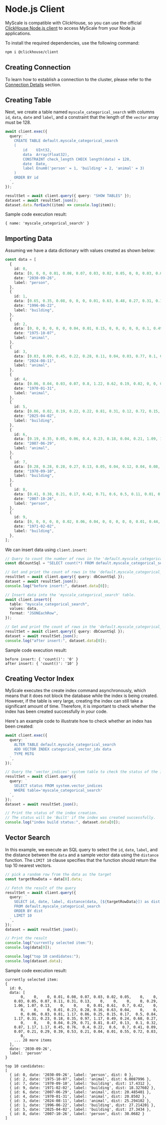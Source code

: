 # Node.js Client

MyScale is compatible with ClickHouse, so you can use the official [ClickHouse Node.js client](https://clickhouse.com/docs/en/integrations/language-clients/javascript) to access MyScale from your Node.js applications.

To install the required dependencies, use the following command:

```bash
npm i @clickhouse/client
```

## Creating Connection

To learn how to establish a connection to the cluster, please refer to the [Connection Details](./cluster-management/index.md#connection-details) section.

<!-- ```typescript
import { createClient } from "@clickhouse/client";

//  initialize client
const client = createClient({
  host: "CLUSTER_URL",
  username: "USERNAME",
  password: "CLUSTER_PASSWORD",
});
``` -->

## Creating Table

Next, we create a table named `myscale_categorical_search` with columns `id`, `data`, `date` and `label`, and a constraint that the length of the `vector` array must be 128.

```typescript
await client.exec({
  query: `
    CREATE TABLE default.myscale_categorical_search
    (
        id    UInt32,
        data  Array(Float32),
        CONSTRAINT check_length CHECK length(data) = 128,
        date  Date,
        label Enum8('person' = 1, 'building' = 2, 'animal' = 3)
    )
    ORDER BY id
  `,
});

resultSet = await client.query({ query: "SHOW TABLES" });
dataset = await resultSet.json();
dataset.data.forEach((item) => console.log(item));
```

Sample code execution result:

```text
{ name: 'myscale_categorical_search' }
```

## Importing Data

Assuming we have a data dictionary with values created as shown below:

```typescript
const data = [
  {
    id: 0,
    data: [0, 0, 0, 0.01, 0.08, 0.07, 0.03, 0.02, 0.05, 0, 0, 0.03, 0.05, 0.07, 0.11, 0.31, 0.13, 0, 0, 0, 0, 0.29, 1.06, 1.07, 0.13, 0, 0, 0, 0.01, 0.61, 0.7, 0.42, 0, 0, 0, 0, 0.01, 0.23, 0.28, 0.16, 0.63, 0.04, 0, 0, 0, 0.06, 0.83, 0.81, 1.17, 0.86, 0.25, 0.15, 0.17, 0.5, 0.84, 1.17, 0.31, 0.23, 0.18, 0.35, 0.97, 1.17, 0.49, 0.24, 0.68, 0.27, 0, 0, 0, 0.04, 0.29, 0.71, 0.81, 0.47, 0.13, 0.1, 0.32, 0.87, 1.17, 1.17, 0.45, 0.76, 0.4, 0.22, 0.6, 0.7, 0.41, 0.09, 0.07, 0.21, 0.29, 0.39, 0.53, 0.21, 0.04, 0.01, 0.55, 0.72, 0.03, 0, 0, 0, 0, 0.09, 0.65, 1.17, 0.73, 0.37, 0.28, 0.23, 0.17, 0.34, 0.11, 0.11, 0.27, 0.61, 0.64, 0.25, 0.04, 0, 0.42, 0.13, 0.01, 0.01, 0.01, 0.14, 0.1, 0.06],
    date: "2030-09-26",
    label: "person",
  },
  {
    id: 1,
    data: [0.65, 0.35, 0.08, 0, 0, 0, 0.01, 0.63, 0.48, 0.27, 0.31, 0.19, 0.16, 0.34, 0.96, 1.14, 0.03, 0.01, 0.08, 0.21, 0.27, 0.43, 0.57, 0.21, 0.11, 0.08, 0.37, 0.08, 0, 0, 0.01, 0.23, 1.01, 1.04, 0.11, 0, 0, 0, 0, 0.29, 0.83, 1.14, 1.14, 0.77, 0.23, 0.14, 0.18, 0.52, 0.28, 0.08, 0.46, 0.75, 0.39, 0.24, 0.59, 0.6, 0.02, 0, 0.18, 0.1, 0.2, 0.52, 0.52, 0.16, 0.12, 0.28, 0.04, 0, 0, 0.03, 0.05, 0.08, 1.02, 0.79, 0.58, 0.03, 0, 0, 0, 0.11, 1.14, 1.12, 0.78, 0.5, 0.17, 0.14, 0.45, 1.04, 0.19, 0.31, 0.53, 1.14, 0.73, 0.44, 0.34, 0.26, 0.03, 0.02, 0, 0, 0, 0.01, 0.08, 0.09, 0.34, 0.2, 0, 0, 0, 0, 0.01, 0.23, 0.3, 0.75, 0.87, 0.36, 0, 0, 0, 0.02, 0, 0.17, 0.66, 0.73, 0.03, 0, 0, 0],
    date: "1996-06-22",
    label: "building",
  },
  {
    id: 2,
    data: [0, 0, 0, 0, 0, 0, 0.04, 0.01, 0.15, 0, 0, 0, 0, 0, 0.1, 0.49, 0.27, 0, 0, 0, 0, 0.29, 1.13, 1.14, 0.09, 0, 0, 0, 0.03, 0.69, 0.71, 0.42, 0.14, 0, 0, 0, 0, 0.01, 0.56, 0.79, 0.63, 0.02, 0, 0, 0, 0.38, 1.18, 0.77, 1.18, 0.6, 0.08, 0.08, 0.18, 0.48, 0.59, 1.04, 0.27, 0.16, 0.07, 0.13, 0.8, 1.18, 0.34, 0.21, 1.18, 0.47, 0.04, 0, 0, 0.01, 0.32, 0.99, 0.61, 0.4, 0.31, 0.57, 0.46, 1.18, 1.18, 0.61, 0.8, 0.64, 0.16, 0.21, 0.2, 0.33, 0.23, 0.27, 0.06, 0.22, 0.16, 0.14, 0.51, 0.33, 0, 0, 0.76, 0.4, 0.08, 0, 0.02, 0.14, 0.42, 0.94, 0.19, 0.42, 0.57, 0.67, 0.23, 0.34, 0.22, 0.1, 0.09, 0.52, 0.15, 0.21, 0.05, 0.01, 0.03, 0.03, 0.01, 0.38, 0.12, 0.05, 0.18, 0.01, 0, 0],
    date: "1975-10-07",
    label: "animal",
  },
  {
    id: 3,
    data: [0.03, 0.09, 0.45, 0.22, 0.28, 0.11, 0.04, 0.03, 0.77, 0.1, 0.04, 0.01, 0.01, 0.04, 0.03, 0.11, 0.23, 0, 0, 0, 0.26, 0.49, 0.06, 0.07, 0.05, 0.03, 0.03, 0.01, 0.11, 0.5, 0.08, 0.09, 0.11, 0.07, 0.15, 0.21, 0.12, 0.17, 0.21, 0.25, 1.21, 0.12, 0.04, 0.07, 0.04, 0.07, 0.04, 0.41, 0.28, 0.02, 0, 0.01, 0.1, 0.42, 0.22, 0.2, 0.01, 0.01, 0.04, 0.09, 0.31, 0.79, 0.16, 0.03, 0.23, 0.04, 0.06, 0.26, 0.31, 1.21, 0.87, 0.4, 1.21, 0.82, 0.16, 0.12, 0.15, 0.41, 0.06, 0.1, 0.76, 0.48, 0.05, 0.03, 0.21, 0.42, 0.41, 0.5, 0.05, 0.17, 0.18, 0.64, 0.86, 0.54, 0.17, 0.06, 0.43, 0.62, 0.56, 0.84, 1.16, 1.08, 0.38, 0.26, 0.58, 0.63, 0.2, 0.87, 1.05, 0.37, 0.02, 0.02, 1.21, 1.21, 0.38, 0.25, 0.44, 0.33, 0.24, 0.46, 0.03, 0.16, 0.27, 0.74, 1.21, 0.55, 0.09, 0.04],
    date: "2024-08-11",
    label: "animal",
  },
  {
    id: 4,
    data: [0.06, 0.04, 0.03, 0.07, 0.8, 1.22, 0.62, 0.19, 0.02, 0, 0, 0, 0.32, 0.6, 0.1, 0.19, 0.04, 0, 0, 0, 0, 0.1, 0.69, 0.66, 0, 0, 0, 0, 0.08, 0.58, 0.49, 0.05, 0.05, 0.31, 0.59, 0.67, 1.22, 0.37, 0.01, 0.02, 0.5, 0.01, 0, 0.16, 0.99, 0.48, 0.03, 0.27, 1.22, 0.38, 0.06, 0.07, 0.11, 0.31, 0.87, 1.22, 0.09, 0.08, 0.06, 0.23, 1.22, 1.22, 0.69, 0.21, 0, 0.11, 0.31, 0.55, 0.28, 0, 0, 0, 0.61, 0.04, 0, 0.37, 0.43, 0.02, 0, 0.15, 1.22, 1.22, 0.55, 0.32, 0.06, 0.01, 0, 0.12, 0.05, 0.22, 0.52, 1.22, 1.22, 0.09, 0.02, 0, 0.02, 0, 0, 0.05, 0.28, 0.2, 0.02, 0.02, 0.19, 0.03, 0, 0.02, 0.12, 0.12, 0.03, 0.16, 0.25, 0.18, 0.34, 0.35, 0.05, 0.04, 0.01, 0.13, 0.21, 0.02, 0.22, 0.51, 0.09, 0.2, 0.57, 0.59],
    date: "1970-01-31",
    label: "animal",
  },
  {
    id: 5,
    data: [0.06, 0.02, 0.19, 0.22, 0.22, 0.81, 0.31, 0.12, 0.72, 0.15, 0.12, 0.1, 0.03, 0.06, 0.01, 0.37, 0.3, 0.17, 0.04, 0.02, 0.09, 0.04, 0.02, 0.21, 0.01, 0, 0.01, 0.03, 0.11, 0.09, 0.05, 0.02, 0.07, 0.11, 0.17, 0.61, 1.27, 1.27, 0.28, 0.13, 0.49, 0.36, 0.26, 0.45, 0.28, 0.17, 0.04, 0.16, 1.11, 0.46, 0.11, 0.02, 0.07, 0.25, 0.4, 0.89, 0.02, 0, 0.08, 0.31, 0.63, 0.6, 0.28, 0.12, 0, 0.18, 0.82, 1.27, 0.5, 0.01, 0, 0, 0.94, 0.28, 0.11, 0.88, 0.15, 0, 0, 0.04, 1.27, 1.27, 0.34, 0.23, 0.25, 0.18, 0.18, 0.69, 0.06, 0.16, 0.26, 0.9, 1.27, 0.42, 0.12, 0.08, 0, 0.03, 0.46, 0.29, 0, 0, 0, 0, 0.22, 0.35, 0.15, 0.12, 0, 0, 0, 0, 0.46, 1.27, 0.83, 0.17, 0.01, 0, 0, 0, 0, 0.14, 0.67, 1.15, 0.45, 0, 0, 0],
    date: "2025-04-02",
    label: "building",
  },
  {
    id: 6,
    data: [0.19, 0.35, 0.05, 0.06, 0.4, 0.23, 0.18, 0.04, 0.21, 1.09, 1.2, 0.23, 0.05, 0.12, 0.24, 0.05, 0, 0.05, 0.87, 1.08, 0.47, 0.14, 0.32, 0.08, 0, 0, 0, 0.27, 0.36, 0.3, 0.43, 0, 0.29, 0.12, 0.1, 0.15, 0.06, 0.07, 0.17, 0.12, 0.34, 0.09, 0.14, 0.65, 0.2, 0.23, 0.28, 0.14, 1.2, 0.34, 0.14, 0.14, 0.09, 0.34, 1.2, 1.2, 0.07, 0.06, 0.07, 0.27, 0.56, 1.2, 1.2, 0.23, 0.09, 0.05, 0.04, 0.07, 0.02, 0.06, 0.46, 0.13, 0.29, 0.05, 0.05, 0.32, 0.12, 0.2, 0.99, 0.19, 1.2, 1.2, 1.07, 0.38, 0.13, 0.07, 0.24, 0.36, 0.06, 0.24, 1.2, 1.2, 0.55, 0.26, 0.04, 0.03, 0.05, 0.01, 0, 0, 0.01, 0.05, 0.19, 0.18, 0.02, 0.02, 0, 0.01, 0.18, 0.12, 0.3, 0.07, 0, 0.05, 0.33, 0.29, 0.66, 0.5, 0.26, 0.02, 0, 0, 0.49, 0.45, 0.12, 0.28, 0.1, 0],
    date: "2007-06-29",
    label: "animal",
  },
  {
    id: 7,
    data: [0.28, 0.28, 0.28, 0.27, 0.13, 0.05, 0.04, 0.12, 0.04, 0.08, 0.29, 1.18, 0.69, 0.19, 0.21, 0.07, 0.03, 0, 0, 0.14, 0.14, 0.1, 1.05, 0.6, 0, 0, 0, 0, 0.11, 0.69, 0.76, 0.09, 0.05, 0.02, 0.18, 0.59, 0.17, 0.06, 0.01, 0.05, 0.42, 0.09, 0.16, 0.75, 0.31, 0.21, 0.17, 0.13, 1.18, 0.44, 0.18, 0.16, 0.17, 0.3, 0.78, 1.18, 0.04, 0.04, 0.08, 0.61, 1.18, 1.1, 0.54, 0.25, 0.1, 0.06, 0.21, 0.54, 0.05, 0.05, 0.06, 0.05, 0.38, 0.17, 0.11, 0.31, 0.06, 0.24, 0.64, 0.15, 1.15, 1.18, 1.17, 0.61, 0.13, 0.13, 0.22, 0.25, 0.02, 0.11, 0.66, 1.18, 0.87, 0.25, 0.1, 0.02, 0.1, 0.11, 0.03, 0.02, 0.09, 0.28, 0.04, 0.05, 0.21, 0.18, 0.35, 0.17, 0.06, 0.1, 0.04, 0.3, 0.2, 0.02, 0.13, 0.13, 0.07, 0.3, 0.71, 1.18, 0, 0, 0.03, 0.12, 0.5, 1.03, 0.44, 0.05],
    date: "1970-09-10",
    label: "building",
  },
  {
    id: 8,
    data: [0.41, 0.38, 0.21, 0.17, 0.42, 0.71, 0.6, 0.5, 0.11, 0.01, 0.02, 0.11, 1.09, 1.15, 0.08, 0.04, 0.27, 0.08, 0.05, 0.22, 0.11, 0.09, 0.08, 0.14, 0.2, 0.1, 0.04, 0.33, 0.12, 0.07, 0.04, 0.01, 0.18, 1.15, 0.95, 0.42, 0.17, 0.01, 0, 0, 0.19, 0.06, 0.46, 1.15, 0.91, 0.16, 0, 0.07, 0.66, 0.07, 0.04, 0.15, 0.12, 0.32, 0.91, 1.09, 0.12, 0.03, 0.01, 0.08, 0.21, 1.15, 0.96, 0.17, 0.01, 0.51, 0.78, 0.14, 0, 0, 0, 0, 0.5, 0.4, 0.62, 0.53, 0, 0, 0, 0.03, 1.15, 1.15, 0.4, 0.12, 0.06, 0.13, 0.25, 0.65, 0.07, 0.3, 0.51, 0.65, 1.1, 0.92, 0.25, 0.09, 0, 0.01, 0.13, 0, 0, 0, 0, 0, 0.04, 0.22, 0.11, 0.01, 0, 0, 0, 0, 0.13, 1.15, 0.48, 0.01, 0, 0, 0, 0, 0, 0.36, 1.02, 0.63, 0.11, 0, 0, 0],
    date: "2007-10-26",
    label: "person",
  },
  {
    id: 9,
    data: [0, 0, 0, 0, 0, 0.02, 0.06, 0.04, 0, 0, 0, 0, 0, 0.01, 0.44, 0.57, 0, 0, 0, 0, 0, 0.15, 1.25, 0.52, 0, 0, 0, 0, 0.06, 0.57, 0.44, 0.02, 0.23, 0.01, 0, 0, 0, 0.06, 0.2, 0.23, 1.25, 0.3, 0.05, 0.02, 0.01, 0.03, 0.73, 1.25, 0.16, 0.1, 0.11, 0.46, 0.61, 0.97, 1.25, 0.93, 0, 0, 0, 0.31, 1.11, 0.96, 0.21, 0, 0.2, 0.06, 0, 0, 0.09, 1.14, 0.63, 0.05, 1.25, 1.25, 0.83, 0.08, 0.02, 0.26, 0.05, 0.23, 0.14, 0.56, 1.25, 1.25, 0.37, 0.1, 0.07, 0.1, 0.11, 0.02, 0.17, 0.87, 0.42, 0.05, 0.08, 0.19, 0, 0, 0.07, 0.32, 0.56, 0.91, 0.08, 0, 0.01, 0.17, 0.17, 0.03, 0.14, 0.71, 0.15, 0.05, 0.07, 0.09, 0.35, 0.1, 0.02, 0.05, 0.24, 0.39, 0.14, 0.16, 0.04, 0.09, 0.22, 0.06, 0.13, 0.11],
    date: "1971-02-02",
    label: "building",
  },
];
```

We can insert data using `client.insert`:

```typescript
// Query to count the number of rows in the 'default.myscale_categorical_search' table.
const dbCountSql = "SELECT count(*) FROM default.myscale_categorical_search";

// Get and print the count of rows in the 'default.myscale_categorical_search' table before any inserts.
resultSet = await client.query({ query: dbCountSql });
dataset = await resultSet.json();
console.log("before insert:", dataset.data[0]);

// Insert data into the 'myscale_categorical_search' table.
await client.insert({
  table: "myscale_categorical_search",
  values: data,
  format: "JSONEachRow",
});

// Get and print the count of rows in the 'default.myscale_categorical_search' table after the insert.
resultSet = await client.query({ query: dbCountSql });
dataset = await resultSet.json();
console.log("after insert:", dataset.data[0]);
```

Sample code execution result:

```text
before insert: { 'count()': '0' }
after insert: { 'count()': '10' }
```

## Creating Vector Index

MyScale executes the create index command asynchronously, which means that it does not block the database while the index is being created. However, if the table is very large, creating the index can still take a significant amount of time. Therefore, it is important to check whether the index has been created successfully in your code.

Here's an example code to illustrate how to check whether an index has been created:

```typescript
await client.exec({
  query: `
    ALTER TABLE default.myscale_categorical_search
    ADD VECTOR INDEX categorical_vector_idx data
    TYPE MSTG
  `,
});

// Query the 'vector_indices' system table to check the status of the index creation.
resultSet = await client.query({
  query: `
    SELECT status FROM system.vector_indices
    WHERE table='myscale_categorical_search'
  `,
});
dataset = await resultSet.json();

// Print the status of the index creation.
// The status will be 'Built' if the index was created successfully.
console.log("index build status:", dataset.data[0]);
```

## Vector Search

In this example, we execute an SQL query to select the `id`, `date`, `label`, and the distance between the `data` and a sample vector data using the `distance` function.  The `LIMIT 10` clause specifies that the function should return the top 10 nearest vectors.

```typescript
// pick a random row from the data as the target
const targetRowData = data[0].data;

// Fetch the result of the query
resultSet = await client.query({
  query: `
    SELECT id, date, label, distance(data, [${targetRowData}]) as dist
    FROM default.myscale_categorical_search
    ORDER BY dist
    LIMIT 10
  `,
});
dataset = await resultSet.json();

// Print the result
console.log("currently selected item:");
console.log(data[0]);

console.log("top 10 candidates:");
console.log(dataset.data);
```

Sample code execution result:

```text
currently selected item:
{
  id: 0,
  data: [
       0,    0,    0, 0.01, 0.08, 0.07, 0.03, 0.02, 0.05,    0,    0,
    0.03, 0.05, 0.07, 0.11, 0.31, 0.13,    0,    0,    0,    0, 0.29,
    1.06, 1.07, 0.13,    0,    0,    0, 0.01, 0.61,  0.7, 0.42,    0,
       0,    0,    0, 0.01, 0.23, 0.28, 0.16, 0.63, 0.04,    0,    0,
       0, 0.06, 0.83, 0.81, 1.17, 0.86, 0.25, 0.15, 0.17,  0.5, 0.84,
    1.17, 0.31, 0.23, 0.18, 0.35, 0.97, 1.17, 0.49, 0.24, 0.68, 0.27,
       0,    0,    0, 0.04, 0.29, 0.71, 0.81, 0.47, 0.13,  0.1, 0.32,
    0.87, 1.17, 1.17, 0.45, 0.76,  0.4, 0.22,  0.6,  0.7, 0.41, 0.09,
    0.07, 0.21, 0.29, 0.39, 0.53, 0.21, 0.04, 0.01, 0.55, 0.72, 0.03,
       0,
    ... 28 more items
  ],
  date: '2030-09-26',
  label: 'person'
}

top 10 candidates:
[
  { id: 0, date: '2030-09-26', label: 'person', dist: 0 },
  { id: 2, date: '1975-10-07', label: 'animal', dist: 6.0087996 },
  { id: 7, date: '1970-09-10', label: 'building', dist: 17.4312 },
  { id: 9, date: '1971-02-02', label: 'building', dist: 18.327602 },
  { id: 6, date: '2007-06-29', label: 'animal', dist: 20.485401 },
  { id: 4, date: '1970-01-31', label: 'animal', dist: 20.8502 },
  { id: 3, date: '2024-08-11', label: 'animal', dist: 25.294102 },
  { id: 1, date: '1996-06-22', label: 'building', dist: 27.214201 },
  { id: 5, date: '2025-04-02', label: 'building', dist: 27.3434 },
  { id: 8, date: '2007-10-26', label: 'person', dist: 30.0682 }
]
```

